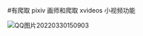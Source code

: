 #有爬取 pixiv 画师和爬取 xvideos 小视频功能

![QQ图片20220330150903](https://user-images.githubusercontent.com/49910635/160778598-a4020ad9-edef-41ea-a678-89c71d1411e0.png)

